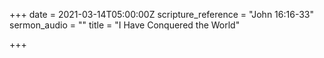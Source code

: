 +++
date = 2021-03-14T05:00:00Z
scripture_reference = "John 16:16-33"
sermon_audio = ""
title = "I Have Conquered the World"

+++
